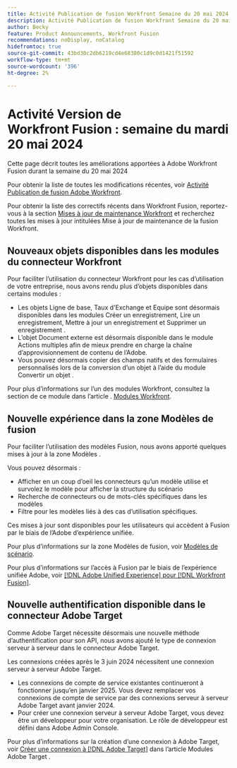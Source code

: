 ```yaml
---
title: Activité Publication de fusion Workfront Semaine du 20 mai 2024
description: Activité Publication de fusion Workfront Semaine du 20 mai 2024
author: Becky
feature: Product Announcements, Workfront Fusion
recommendations: noDisplay, noCatalog
hidefromtoc: true
source-git-commit: 43bd30c2db6219cd4e68380c1d9c0d1421f51592
workflow-type: tm+mt
source-wordcount: '396'
ht-degree: 2%

---
```


# Activité Version de Workfront Fusion : semaine du mardi 20 mai 2024

Cette page décrit toutes les améliorations apportées à Adobe Workfront Fusion durant la semaine du 20 mai 2024

Pour obtenir la liste de toutes les modifications récentes, voir [Activité Publication de fusion Adobe Workfront](../../../product-announcements/product-releases/fusion-release-activity/fusion-release-activity.md).

Pour obtenir la liste des correctifs récents dans Workfront Fusion, reportez-vous à la section [Mises à jour de maintenance Workfront](https://experienceleague.adobe.com/docs/workfront-known-issues/releases/current-updates.html?lang=fr) et recherchez toutes les mises à jour intitulées Mise à jour de maintenance de la fusion Workfront.

## Nouveaux objets disponibles dans les modules du connecteur Workfront

Pour faciliter l’utilisation du connecteur Workfront pour les cas d’utilisation de votre entreprise, nous avons rendu plus d’objets disponibles dans certains modules :

* Les objets Ligne de base, Taux d&#39;Exchange et Equipe sont désormais disponibles dans les modules Créer un enregistrement, Lire un enregistrement, Mettre à jour un enregistrement et Supprimer un enregistrement .
* L’objet Document externe est désormais disponible dans le module Actions multiples afin de mieux prendre en charge la chaîne d’approvisionnement de contenu de l’Adobe.
* Vous pouvez désormais copier des champs natifs et des formulaires personnalisés lors de la conversion d’un objet à l’aide du module Convertir un objet .

Pour plus d’informations sur l’un des modules Workfront, consultez la section de ce module dans l’article . [Modules Workfront](/help/quicksilver/workfront-fusion/apps-and-their-modules/workfront-modules.md).

## Nouvelle expérience dans la zone Modèles de fusion

Pour faciliter l’utilisation des modèles Fusion, nous avons apporté quelques mises à jour à la zone Modèles .

Vous pouvez désormais :

* Afficher en un coup d’oeil les connecteurs qu’un modèle utilise et survolez le modèle pour afficher la structure du scénario
* Recherche de connecteurs ou de mots-clés spécifiques dans les modèles
* Filtre pour les modèles liés à des cas d’utilisation spécifiques.

Ces mises à jour sont disponibles pour les utilisateurs qui accèdent à Fusion par le biais de l’Adobe d’expérience unifiée.

Pour plus d’informations sur la zone Modèles de fusion, voir [Modèles de scénario](/help/quicksilver/workfront-fusion/scenarios/templates/fusion-templates.md).

Pour plus d’informations sur l’accès à Fusion par le biais de l’expérience unifiée Adobe, voir [[!DNL Adobe Unified Experience] pour [!DNL Workfront Fusion]](/help/quicksilver/workfront-fusion/fusion-in-admin-console/fusion-unified-experience.md).

## Nouvelle authentification disponible dans le connecteur Adobe Target

Comme Adobe Target nécessite désormais une nouvelle méthode d’authentification pour son API, nous avons ajouté le type de connexion serveur à serveur dans le connecteur Adobe Target.

Les connexions créées après le 3 juin 2024 nécessitent une connexion serveur à serveur Adobe Target.

* Les connexions de compte de service existantes continueront à fonctionner jusqu’en janvier 2025. Vous devez remplacer vos connexions de compte de service par des connexions serveur à serveur Adobe Target avant janvier 2024.
* Pour créer une connexion serveur à serveur Adobe Target, vous devez être un développeur pour votre organisation. Le rôle de développeur est défini dans Adobe Admin Console.

Pour plus d’informations sur la création d’une connexion à Adobe Target, voir [Créer une connexion à [!DNL Adobe Target]](/help/quicksilver/workfront-fusion/apps-and-their-modules/adobe-target-modules.md#create-a-connection-to-adobe-target) dans l’article Modules Adobe Target .
